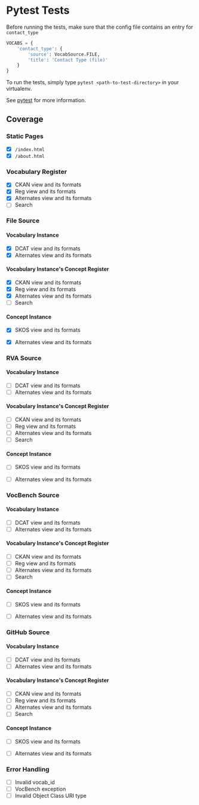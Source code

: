 # Pytest Tests
Before running the tests, make sure that the config file contains an entry for `contact_type`
```python
VOCABS = {
    'contact_type': {
        'source': VocabSource.FILE,
        'title': 'Contact Type (file)'
    }
}
``` 

To run the tests, simply type `pytest <path-to-test-directory>` in your virtualenv. 

See [pytest](https://docs.pytest.org/en/latest/) for more information.

## Coverage

### Static Pages
- [x] `/index.html`
- [x] `/about.html`

### Vocabulary Register
- [x] CKAN view and its formats
- [x] Reg view and its formats
- [x] Alternates view and its formats
- [ ] Search

### File Source

#### Vocabulary Instance
- [x] DCAT view and its formats
- [x] Alternates view and its formats

#### Vocabulary Instance's Concept Register
- [x] CKAN view and its formats
- [x] Reg view and its formats
- [x] Alternates view and its formats
- [ ] Search

#### Concept Instance
- [x] SKOS view and its formats
- [x] Alternates view and its formats


### RVA Source

#### Vocabulary Instance
- [ ] DCAT view and its formats
- [ ] Alternates view and its formats

#### Vocabulary Instance's Concept Register
- [ ] CKAN view and its formats
- [ ] Reg view and its formats
- [ ] Alternates view and its formats
- [ ] Search

#### Concept Instance
- [ ] SKOS view and its formats
- [ ] Alternates view and its formats


### VocBench Source

#### Vocabulary Instance
- [ ] DCAT view and its formats
- [ ] Alternates view and its formats

#### Vocabulary Instance's Concept Register
- [ ] CKAN view and its formats
- [ ] Reg view and its formats
- [ ] Alternates view and its formats
- [ ] Search

#### Concept Instance
- [ ] SKOS view and its formats
- [ ] Alternates view and its formats


### GitHub Source

#### Vocabulary Instance
- [ ] DCAT view and its formats
- [ ] Alternates view and its formats

#### Vocabulary Instance's Concept Register
- [ ] CKAN view and its formats
- [ ] Reg view and its formats
- [ ] Alternates view and its formats
- [ ] Search

#### Concept Instance
- [ ] SKOS view and its formats
- [ ] Alternates view and its formats


### Error Handling
- [ ] Invalid vocab_id
- [ ] VocBench exception
- [ ] Invalid Object Class URI type